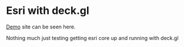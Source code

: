 # Esri with deck.gl

[Demo](https://62cba3dfac1c7d44f1874e15--elegant-sorbet-a1c688.netlify.app) site can be seen here.

Nothing much just testing getting esri core up and running with deck.gl